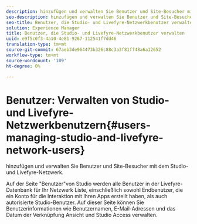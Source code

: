 ```yaml
---
description: hinzufügen und verwalten Sie Benutzer und Site-Besucher mit dem Studio- und Livefyre-Netzwerk.
seo-description: hinzufügen und verwalten Sie Benutzer und Site-Besucher mit dem Studio- und Livefyre-Netzwerk.
seo-title: Benutzer, die Studio- und Livefyre-Netzwerkbenutzer verwalten
solution: Experience Manager
title: Benutzer, die Studio- und Livefyre-Netzwerkbenutzer verwalten
uuid: e9f5c0f3-4a10-4e81-9267-112541f7dd46
translation-type: tm+mt
source-git-commit: 67aeb3de964473b326c88c3a3f81ff48a6a12652
workflow-type: tm+mt
source-wordcount: '109'
ht-degree: 0%

---
```



# Benutzer: Verwalten von Studio- und Livefyre-Netzwerkbenutzern{#users-managing-studio-and-livefyre-network-users}

hinzufügen und verwalten Sie Benutzer und Site-Besucher mit dem Studio- und Livefyre-Netzwerk.

Auf der Seite &quot;Benutzer&quot;von Studio werden alle Benutzer in der Livefyre-Datenbank für Ihr Netzwerk Liste, einschließlich sowohl Endbenutzer, die ein Konto für die Interaktion mit Ihren Apps erstellt haben, als auch autorisierte Studio-Benutzer. Auf dieser Seite können Sie Benutzerinformationen wie Benutzernamen, E-Mail-Adressen und das Datum der Verknüpfung Ansicht und Studio Access verwalten.
